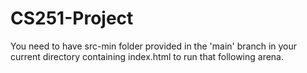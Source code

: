 # CS251-Project

You need to have src-min folder provided in the 'main' branch in your current directory containing index.html to run that following arena.

